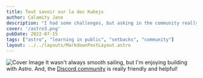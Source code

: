 ```yaml
---
title: Tout savoir sur la doc Kubejs
author: Calamity Jane
description: "I had some challenges, but asking in the community really helped!"
cover: '/astro3.png' 
pubDate: 2022-07-15
tags: ["astro", "learning in public", "setbacks", "community"]
layout: ../../layouts/MarkdownPostLayout.astro
---
```


![Cover Image](/astro3.png) 
It wasn't always smooth sailing, but I'm enjoying building with Astro. And, the [Discord community](https://astro.build/chat) is really friendly and helpful!